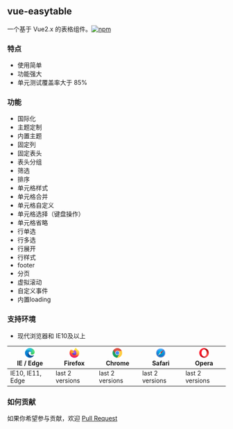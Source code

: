 ## vue-easytable 

一个基于 Vue2.x 的表格组件。[![npm](https://img.shields.io/npm/v/vue-easytable.svg)](https://www.npmjs.com/package/vue-easytable)
### 特点

- 使用简单
- 功能强大
- 单元测试覆盖率大于 85%

### 功能

- 国际化
- 主题定制
- 内置主题
- 固定列
- 固定表头
- 表头分组
- 筛选
- 排序
- 单元格样式
- 单元格合并
- 单元格自定义
- 单元格选择（键盘操作）
- 单元格省略
- 行单选
- 行多选
- 行展开
- 行样式
- footer
- 分页
- 虚拟滚动
- 自定义事件
- 内置loading

### 支持环境

- 现代浏览器和 IE10及以上

| [<img src="../../images/browsers/edge_48x48.png" alt="IE / Edge" width="24px" height="24px" />](http://godban.github.io/browsers-support-badges/)</br>IE / Edge | [<img src="../../images/browsers/firefox_48x48.png" alt="Firefox" width="24px" height="24px" />](http://godban.github.io/browsers-support-badges/)</br>Firefox | [<img src="../../images/browsers/chrome_48x48.png" alt="Chrome" width="24px" height="24px" />](http://godban.github.io/browsers-support-badges/)</br>Chrome | [<img src="../../images/browsers/safari_48x48.png" alt="Safari" width="24px" height="24px" />](http://godban.github.io/browsers-support-badges/)</br>Safari | [<img src="../../images/browsers/opera_48x48.png" alt="Opera" width="24px" height="24px" />](http://godban.github.io/browsers-support-badges/)</br>Opera | 
| --- | --- | --- | --- | --- | 
| IE10, IE11, Edge | last 2 versions | last 2 versions | last 2 versions | last 2 versions | 


### 如何贡献

如果你希望参与贡献，欢迎 [Pull Request](https://github.com/huangshuwei/vue-easytable/pulls)